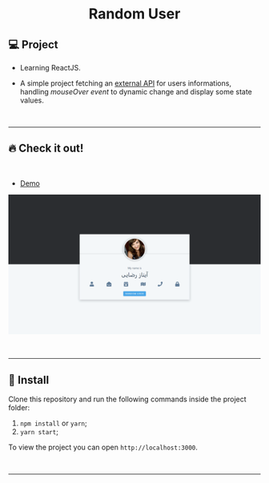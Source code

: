 <h1 align="center">
 Random User

## 💻 Project

- Learning ReactJS.

- A simple project fetching an [external API](https://randomuser.me/) for users informations, handling _mouseOver event_ to dynamic change and display some state values.

<p>&nbsp;&nbsp;</p>

---

## 🔥 Check it out!

</br>

- [Demo](https://app-random-user.netlify.app/)
<p align="center">
  <img src="src/images/user-gif.gif" />
</p>

<p>&nbsp;&nbsp;</p>

---

## 🚀 Install

Clone this repository and run the following commands inside the project folder:

1. `npm install` or `yarn`;
2. `yarn start`;

To view the project you can open `http://localhost:3000`.

<p>&nbsp;&nbsp;</p>

---
